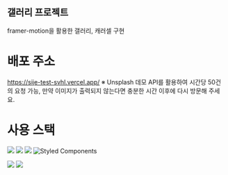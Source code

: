## 갤러리 프로젝트

framer-motion을 활용한 갤러리, 캐러셀 구현

# 배포 주소

https://sije-test-svhl.vercel.app/
※ Unsplash 데모 API를 활용하여 시간당 50건의 요청 가능, 만약 이미지가 출력되지 않는다면 충분한 시간 이후에 다시 방문해 주세요.

# 사용 스택

<img src="https://img.shields.io/badge/TypeScript-3178C6?style=for-the-badge&logo=TypeScript&logoColor=white"> <img src="https://img.shields.io/badge/React-61DAFB?style=for-the-badge&logo=React&logoColor=white"> <img src="https://img.shields.io/badge/Vite-646CFF?style=for-the-badge&logo=vite&logoColor=white"> ![Styled Components](https://img.shields.io/badge/styled--components-DB7093?style=for-the-badge&logo=styled-components&logoColor=white)

<img src="https://img.shields.io/badge/React Query-FF4154?style=for-the-badge&logo=reactquery&logoColor=white">

<img src="https://img.shields.io/badge/Vercel-000000?style=for-the-badge&logo=netlify&logoColor=white">
